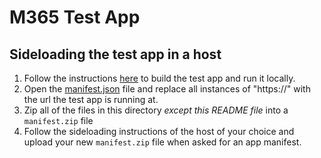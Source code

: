 # M365 Test App

## Sideloading the test app in a host

1. Follow the instructions [here](../README.md) to build the test app and run it locally.
2. Open the [manifest.json](./manifest.json) file and replace all instances of "https://<REPLACE WITH URL OF THE APP>" with the url the test app is running at.
3. Zip all of the files in this directory _except this README file_ into a `manifest.zip` file
4. Follow the sideloading instructions of the host of your choice and upload your new `manifest.zip` file when asked for an app manifest.
